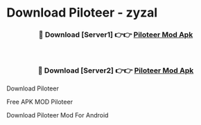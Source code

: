 # Download Piloteer - zyzal



<div align="center">
<h3>🔴 Download [Server1] 👉👉 <a href="https://momento.my/?title=Piloteer">Piloteer Mod Apk</a></h3><br>

<h3>🔴 Download [Server2] 👉👉 <a href="https://momento.my/?title=Piloteer">Piloteer Mod Apk</a></h3>
</div>



Download Piloteer 

Free APK MOD Piloteer 

Download Piloteer Mod For Android
